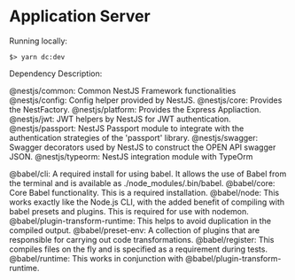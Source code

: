 # Application Server


Running locally:

`$> yarn dc:dev`


Dependency Description:

@nestjs/common: Common NestJS Framework functionalities
@nestjs/config: Config helper provided by NestJS.
@nestjs/core: Provides the NestFactory.
@nestjs/platform: Provides the Express Appliaction.
@nestjs/jwt: JWT helpers by NestJS for JWT authentication.
@nestjs/passport: NestJS Passport module to integrate with the authentication strategies of the 'passport' library.
@nestjs/swagger: Swagger decorators used by NestJS to construct the OPEN API swagger JSON.
@nestjs/typeorm: NestJS integration module with TypeOrm

@babel/cli: A required install for using babel. It allows the use of Babel from the terminal and is available as ./node_modules/.bin/babel.
@babel/core: Core Babel functionality. This is a required installation.
@babel/node: This works exactly like the Node.js CLI, with the added benefit of compiling with babel presets and plugins. This is required for use with nodemon.
@babel/plugin-transform-runtime: This helps to avoid duplication in the compiled output.
@babel/preset-env: A collection of plugins that are responsible for carrying out code transformations.
@babel/register: This compiles files on the fly and is specified as a requirement during tests.
@babel/runtime: This works in conjunction with @babel/plugin-transform-runtime.

